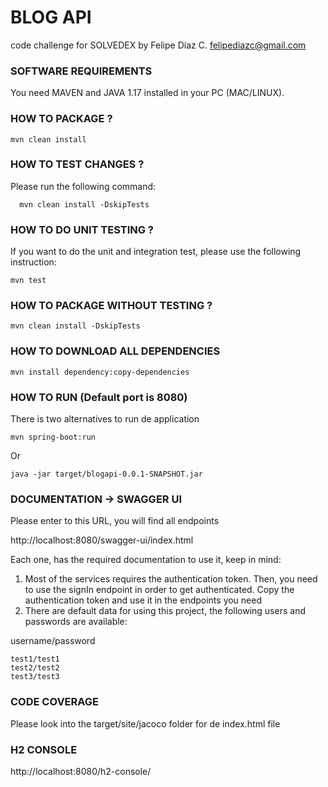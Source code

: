 # BLOG API

code challenge for SOLVEDEX by Felipe Díaz C. felipediazc@gmail.com

### SOFTWARE REQUIREMENTS

You need MAVEN and JAVA 1.17 installed in your PC (MAC/LINUX).

### HOW TO PACKAGE ?

    mvn clean install

### HOW TO TEST CHANGES ?

Please run the following command:

      mvn clean install -DskipTests


### HOW TO DO UNIT TESTING ?

If you want to do the unit and integration test, please use the following instruction:

    mvn test

### HOW TO PACKAGE WITHOUT TESTING ?

    mvn clean install -DskipTests


### HOW TO DOWNLOAD ALL DEPENDENCIES

    mvn install dependency:copy-dependencies

### HOW TO RUN (Default port is 8080)
There is two alternatives to run de application

    mvn spring-boot:run

Or 

    java -jar target/blogapi-0.0.1-SNAPSHOT.jar

### DOCUMENTATION -> SWAGGER UI

Please enter to this URL, you will find all endpoints 

http://localhost:8080/swagger-ui/index.html

Each one, has the required documentation to use it, keep in mind:

1. Most of the services requires the authentication token. Then, you need to use the signIn endpoint in order to get authenticated.  Copy the authentication token and use it in the endpoints you need
2. There are default data for using this project, the following users and passwords are available:

username/password

    test1/test1
    test2/test2
    test3/test3

### CODE COVERAGE

Please look into the target/site/jacoco folder for de index.html file

### H2 CONSOLE

http://localhost:8080/h2-console/


